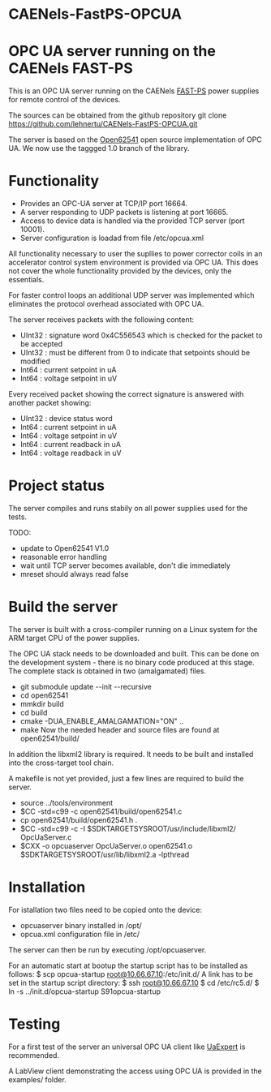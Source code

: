 # CAENels-FastPS-OPCUA

OPC UA server running on the CAENels FAST-PS
============================================

This is an OPC UA server running on the CAENels
[FAST-PS](http://www.caenels.com/products/fast-ps/) power supplies
for remote control of the devices.

The sources can be obtained from the github repository
git clone https://github.com/lehnertu/CAENels-FastPS-OPCUA.git

The server is based on the [Open62541](https://github.com/open62541/open62541/)
open source implementation of OPC UA. We now use the taggged 1.0 branch of the library.

Functionality
=============

- Provides an OPC-UA server at TCP/IP port 16664.
- A server responding to UDP packets is listening at port 16665.
- Access to device data is handled via the provided TCP server (port 10001).
- Server configuration is loadad from file /etc/opcua.xml

All functionality necessary to user the supllies to power corrector coils
in an accelerator control system environment is provided via OPC UA. This does not
cover the whole functionality provided by the devices, only the essentials.

For faster control loops an additional UDP server was implemented
which eliminates the protocol overhead associated with OPC UA.

The server receives packets with the following content:
- UInt32 : signature word 0x4C556543 which is checked for the packet to be accepted
- UInt32 : must be different from 0 to indicate that setpoints should be modified
- Int64 : current setpoint in uA
- Int64 : voltage setpoint in uV

Every received packet showing the correct signature is answered with another packet showing:
- UInt32 : device status word
- Int64 : current setpoint in uA
- Int64 : voltage setpoint in uV
- Int64 : current readback in uA
- Int64 : voltage readback in uV

Project status
==============
The server compiles and runs stabily on all power supplies used for the tests.

TODO:
- update to Open62541 V1.0
- reasonable error handling
- wait until TCP server becomes available, don't die immediately
- mreset should always read false

Build the server
================
The server is built with a cross-compiler running on a Linux system
for the ARM target CPU of the power supplies.

The OPC UA stack needs to be downloaded and built. This can be done on
the development system - there is no binary code produced at this stage.
The complete stack is obtained in two (amalgamated) files.
   - git submodule update --init --recursive
   - cd open62541
   - mmkdir build
   - cd build
   - cmake -DUA_ENABLE_AMALGAMATION="ON" ..
   - make
Now the needed header and source files are found at open62541/build/

In addition the libxml2 library is required. It needs to be built
and installed into the cross-target tool chain.

A makefile is not yet provided, just a few lines are required to build the server.
- source ../tools/environment
- $CC -std=c99 -c open62541/build/open62541.c
- cp open62541/build/open62541.h .
- $CC -std=c99 -c -I $SDKTARGETSYSROOT/usr/include/libxml2/ OpcUaServer.c
- $CXX -o opcuaserver OpcUaServer.o open62541.o $SDKTARGETSYSROOT/usr/lib/libxml2.a -lpthread

Installation
============
For istallation two files need to be copied onto the device:
- opcuaserver binary installed in /opt/
- opcua.xml configuration file in /etc/

The server can then be run by executing /opt/opcuaserver.

For an automatic start at bootup the startup script has to be installed as follows:
$ scp opcua-startup root@10.66.67.10:/etc/init.d/
A link has to be set in the startup script directory:
$ ssh root@10.66.67.10
$ cd /etc/rc5.d/
$ ln -s ../init.d/opcua-startup S91opcua-startup

Testing
=======
For a first test of the server an universal OPC UA client like
[UaExpert](https://www.unified-automation.com/products/development-tools/uaexpert.html) is recommended.

A LabView client demonstrating the access using OPC UA is provided in the examples/ folder.

